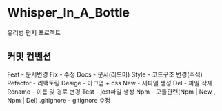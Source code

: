 # Whisper_In_A_Bottle
유리병 편지 프로젝트

## 커밋 컨벤션 
Feat - 문서변경
Fix - 수정
Docs - 문서(리드미)
Style - 코드구조 변경(주석)
Refactor - 리팩토링
Desige - 마크업 + css
New - 새파일 생성
Del - 파일 삭제
Rename - 이름 및 경로 변경
Test - jest파일 생성
Npm - 모듈관련(Npm | New , Npm | Del)
.gitignore - gitignore 수정